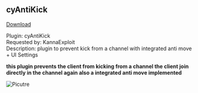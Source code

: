 ## cyAntiKick
<a href="https://github.com/cydolo/cyPlugins/releases/tag/cypl-antikick-b1.4" target="_blank">Download</a>

Plugin: cyAntiKick  
Requested by: KannaExploit  
Description: plugin to prevent kick from a channel with integrated anti move + UI Settings

**this plugin prevents the client from kicking from a channel the client join directly in the channel again also a integrated anti move implemented**

![Picutre](https://files.catbox.moe/clx6as.png)
